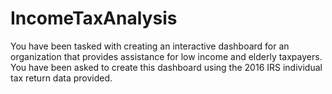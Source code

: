 # IncomeTaxAnalysis
You have been tasked with creating an interactive dashboard for an organization that provides assistance for low income and elderly taxpayers. You have been asked to create this dashboard using the 2016 IRS individual tax return data provided.
